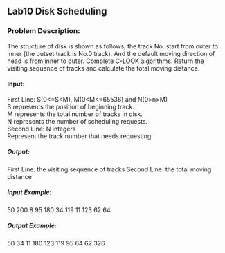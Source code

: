 ## Lab10 Disk Scheduling

### Problem Description:
The structure of disk is shown as follows, the track No. start from outer to inner (the outset track is No.0 track). And the default moving direction of head is from inner to outer. Complete C-LOOK algorithms. Return the visiting sequence of tracks and calculate the total moving distance.

#### Input:
First Line: S(0<=S<M), M(0<M<=65536) and N(0>n>M)  
S represents the position of beginning track.  
M represents the total number of tracks in disk.  
N represents the number of scheduling requests.  
Second Line: N integers  
Represent the track number that needs requesting.

##### Output:
First Line: the visiting sequence of tracks
Second Line: the total moving distance

##### Input Example:
50 200 8
95 180 34 119 11 123 62 64

##### Output Example:
50 34 11 180 123 119 95 64 62
326
